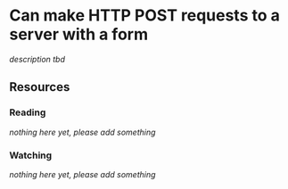 # Can make HTTP POST requests to a server with a form
_description tbd_
## Resources
### Reading
_nothing here yet, please add something_
### Watching
_nothing here yet, please add something_
